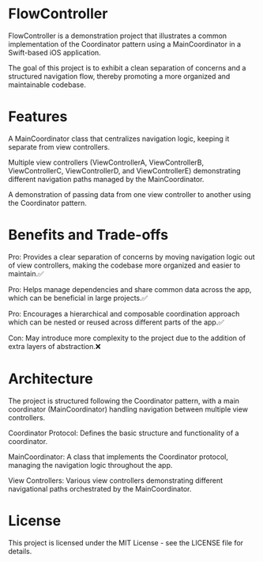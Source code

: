 # FlowController
FlowController is a demonstration project that illustrates a common implementation of the Coordinator pattern using a MainCoordinator in a Swift-based iOS application.

The goal of this project is to exhibit a clean separation of concerns and a structured navigation flow, thereby promoting a more organized and maintainable codebase.

# Features
A MainCoordinator class that centralizes navigation logic, keeping it separate from view controllers.

Multiple view controllers (ViewControllerA, ViewControllerB, ViewControllerC, ViewControllerD, and ViewControllerE) demonstrating different navigation paths managed by the MainCoordinator.

A demonstration of passing data from one view controller to another using the Coordinator pattern.

# Benefits and Trade-offs
Pro: Provides a clear separation of concerns by moving navigation logic out of view controllers, making the codebase more organized and easier to maintain.✅

Pro: Helps manage dependencies and share common data across the app, which can be beneficial in large projects.✅

Pro: Encourages a hierarchical and composable coordination approach which can be nested or reused across different parts of the app.✅

Con: May introduce more complexity to the project due to the addition of extra layers of abstraction.❌

# Architecture
The project is structured following the Coordinator pattern, with a main coordinator (MainCoordinator) handling navigation between multiple view controllers.

Coordinator Protocol: Defines the basic structure and functionality of a coordinator.

MainCoordinator: A class that implements the Coordinator protocol, managing the navigation logic throughout the app.

View Controllers: Various view controllers demonstrating different navigational paths orchestrated by the MainCoordinator.

# License
This project is licensed under the MIT License - see the LICENSE file for details.

